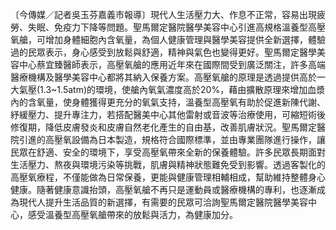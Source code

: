 〔今傳媒／記者吳玉芬嘉義市報導〕現代人生活壓力大、作息不正常，容易出現疲勞、失眠、免疫力下降等問題。聖馬爾定醫院醫學美容中心引進高規格溫養型高壓氧艙，可增加身體細胞內含氧量，為個人健康管理與醫學美容提供全新選擇，體驗過的民眾表示，身心感受到放鬆與舒適，精神與氣色也變得更好。聖馬爾定醫學美容中心蔡宜臻醫師表示，高壓氧艙的應用近年來在國際間受到廣泛關注，許多高端醫療機構及醫學美容中心都將其納入保養方案。高壓氧艙的原理是透過提供高於一大氣壓(1.3~1.5atm)的環境，使艙內氧氣濃度高於20%，藉由擴散原理來增加血漿內的含氧量，使身體獲得更充分的氧氣支持，溫養型高壓氧有助於促進新陳代謝、紓緩壓力、提升專注力，若搭配醫美中心其他雷射或音波等治療使用，可縮短術後修復期，降低皮膚發炎和皮膚自然老化產生的自由基，改善肌膚狀況。聖馬爾定醫院引進的高壓氧設備為日本製造，規格符合國際標準，並由專業團隊進行操作，讓民眾在舒適、安全的環境下，享受高壓氧帶來全新的保養體驗。許多民眾長期面對生活壓力、熬夜與環境污染等挑戰，肌膚與精神狀態難免受到影響。透過客製化的高壓氧療程，不僅能做為日常保養，更能與健康管理相輔相成，幫助維持整體身心健康。隨著健康意識抬頭，高壓氧艙不再只是運動員或醫療機構的專利，也逐漸成為現代人提升生活品質的新選擇，有需要的民眾可洽詢聖馬爾定醫院醫學美容中心，感受溫養型高壓氧艙帶來的放鬆與活力，為健康加分。